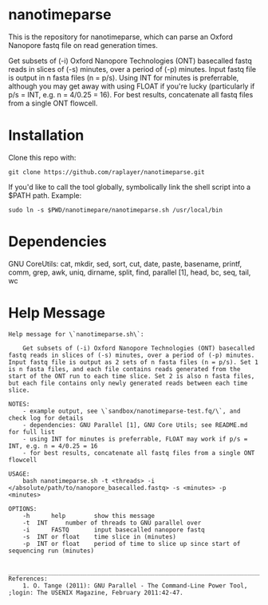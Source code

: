 # nanotimeparse

This is the repository for nanotimeparse, which can parse an Oxford Nanopore fastq file on read generation times.

Get subsets of (-i) Oxford Nanopore Technologies (ONT) basecalled fastq reads in slices of (-s) minutes, over a period of (-p) minutes. Input fastq file is output in n fasta files (n = p/s). Using INT for minutes is preferrable, although you may get away with using FLOAT if you're lucky (particularly if p/s = INT, e.g. n = 4/0.25 = 16). For best results, concatenate all fastq files from a single ONT flowcell.

# Installation

Clone this repo with:

`git clone https://github.com/raplayer/nanotimeparse.git`

If you'd like to call the tool globally, symbolically link the shell script into a $PATH path.
Example:

`sudo ln -s $PWD/nanotimepare/nanotimeparse.sh /usr/local/bin`

# Dependencies

GNU CoreUtils: cat, mkdir, sed, sort, cut, date, paste, basename, printf, comm, grep, awk, uniq, dirname, split, find, parallel [1], head, bc, seq, tail, wc



# Help Message

```
Help message for \`nanotimeparse.sh\`:

	Get subsets of (-i) Oxford Nanopore Technologies (ONT) basecalled fastq reads in slices of (-s) minutes, over a period of (-p) minutes. Input fastq file is output as 2 sets of n fasta files (n = p/s). Set 1 is n fasta files, and each file contains reads generated from the start of the ONT run to each time slice. Set 2 is also n fasta files, but each file contains only newly generated reads between each time slice.

NOTES:
	- example output, see \`sandbox/nanotimeparse-test.fq/\`, and check log for details
	- dependencies: GNU Parallel [1], GNU Core Utils; see README.md for full list
	- using INT for minutes is preferrable, FLOAT may work if p/s = INT, e.g. n = 4/0.25 = 16
	- for best results, concatenate all fastq files from a single ONT flowcell

USAGE:
	bash nanotimeparse.sh -t <threads> -i </absolute/path/to/nanopore_basecalled.fastq> -s <minutes> -p <minutes>

OPTIONS:
	-h      help		show this message
	-t	INT		number of threads to GNU parallel over
	-i      FASTQ		input basecalled nanopore fastq
	-s	INT or float	time slice in (minutes)
	-p	INT or float	period of time to slice up since start of sequencing run (minutes)


________________________________________________________________________________
References:
	1. O. Tange (2011): GNU Parallel - The Command-Line Power Tool, ;login: The USENIX Magazine, February 2011:42-47.
```
